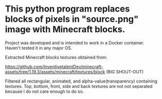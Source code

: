 # This python program replaces blocks of pixels in "source.png" image with Minecraft blocks.
Project was developed and is intended to work in a Docker container. Haven't tested it in any major OS.

Extracted Minecraft blocks textures obtained from:

https://github.com/InventivetalentDev/minecraft-assets/tree/1.19.3/assets/minecraft/textures/block
(BIG SHOUT-OUT)


Filtered all rectangular, animated, and alpha-value(transparency) containing textures.
Top, bottom, front, side and back textures are not not separated because I do not care enough to do so.
